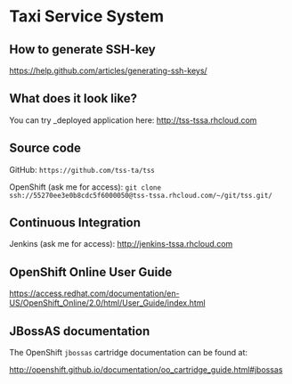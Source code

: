 # Taxi Service System

## How to generate SSH-key
https://help.github.com/articles/generating-ssh-keys/

## What does it look like?
You can try _deployed application here: http://tss-tssa.rhcloud.com

## Source code
GitHub: `https://github.com/tss-ta/tss`

OpenShift (ask me for access): `git clone ssh://55270ee3e0b8cdc5f6000050@tss-tssa.rhcloud.com/~/git/tss.git/`

## Continuous Integration
Jenkins (ask me for access): http://jenkins-tssa.rhcloud.com

## OpenShift Online User Guide
https://access.redhat.com/documentation/en-US/OpenShift_Online/2.0/html/User_Guide/index.html

## JBossAS documentation
The OpenShift `jbossas` cartridge documentation can be found at:

http://openshift.github.io/documentation/oo_cartridge_guide.html#jbossas